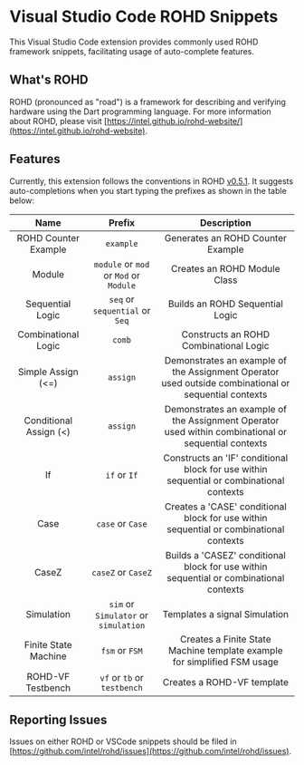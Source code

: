 # Visual Studio Code ROHD Snippets

This Visual Studio Code extension provides commonly used ROHD framework snippets, facilitating usage of auto-complete features.

## What's ROHD

ROHD (pronounced as "road") is a framework for describing and verifying hardware using the Dart programming language. For more information about ROHD, please visit [https://intel.github.io/rohd-website/](https://intel.github.io/rohd-website).

## Features

Currently, this extension follows the conventions in ROHD [v0.5.1](https://github.com/intel/rohd/releases/tag/v0.5.1). It suggests auto-completions when you start typing the prefixes as shown in the table below:

|  Name  |  Prefix  |  Description  |
|  :---:  |  :---:  |  :--:  |
|  ROHD Counter Example | `example`  | Generates an ROHD Counter Example |
|  Module  |  `module` or `mod` or `Mod` or `Module`  | Creates an ROHD Module Class |
|  Sequential Logic  |  `seq` or `sequential` or `Seq`  | Builds an ROHD Sequential Logic |
|  Combinational Logic  |  `comb`  | Constructs an ROHD Combinational Logic |
| Simple Assign (<=)  | `assign` | Demonstrates an example of the Assignment Operator used outside combinational or sequential contexts |
| Conditional Assign (<) | `assign` | Demonstrates an example of the Assignment Operator used within combinational or sequential contexts |
| If | `if` or `If` | Constructs an 'IF' conditional block for use within sequential or combinational contexts |
| Case | `case` or `Case` | Creates a 'CASE' conditional block for use within sequential or combinational contexts |
| CaseZ | `caseZ` or `CaseZ` | Builds a 'CASEZ' conditional block for use within sequential or combinational contexts |
| Simulation | `sim` or `Simulator` or `simulation` | Templates a signal Simulation |
| Finite State Machine  | `fsm` or `FSM` | Creates a Finite State Machine template example for simplified FSM usage |
| ROHD-VF Testbench | `vf` or `tb` or `testbench` | Creates a ROHD-VF template |

## Reporting Issues

Issues on either ROHD or VSCode snippets should be filed in [https://github.com/intel/rohd/issues](https://github.com/intel/rohd/issues).
